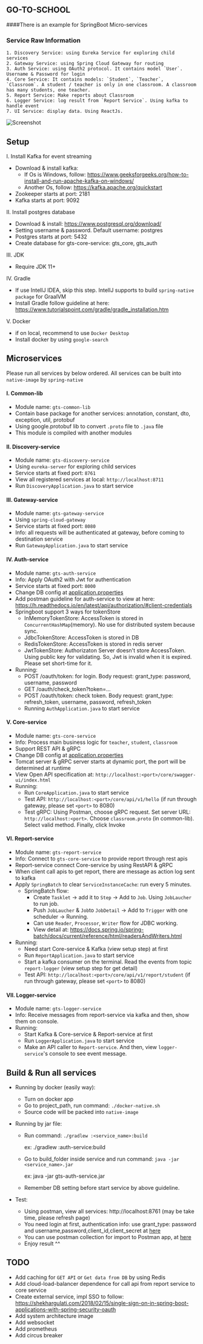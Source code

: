 ## GO-TO-SCHOOL

####There is an example for SpringBoot Micro-services

### Service Raw Information
```
1. Discovery Service: using Eureka Service for exploring child services
2. Gateway Service: using Spring Cloud Gateway for routing
3. Auth Service: using OAuth2 protocol. It contains model `User`. Username & Password for login
4. Core Service: It contains models: `Student`, `Teacher`, `Classroom`. A student / teacher is only in one classroom. A classroom has many students, one teacher.
5. Report Service: Make reports about Classroom
6. Logger Service: log result from `Report Service`. Using kafka to handle event
7. UI Service: display data. Using ReactJs.
```

![Screenshot](/document/system-architecture.png)

## Setup

I. Install Kafka for event streaming

- Download & install kafka: 
  + If Os is Windows, follow: https://www.geeksforgeeks.org/how-to-install-and-run-apache-kafka-on-windows/
  + Another Os, follow: https://kafka.apache.org/quickstart
- Zookeeper starts at port: 2181
- Kafka starts at port: 9092

II. Install postgres database

- Download & install: https://www.postgresql.org/download/
- Setting username & password. Default username: postgres
- Postgres starts at port: 5432
- Create database for gts-core-service: gts_core, gts_auth

III. JDK
- Require JDK 11+

IV. Gradle

- If use IntelIJ IDEA, skip this step. IntelIJ supports to build `spring-native package` for GraalVM
- Install Gradle follow guideline at here: https://www.tutorialspoint.com/gradle/gradle_installation.htm

V. Docker

- if on local, recommend to use `Docker Desktop`
- Install docker by using `google-search`

## Microservices

Please run all services by below ordered. All services can be built into `native-image` by `spring-native`

#### I. Common-lib

- Module name: `gts-common-lib`
- Contain base package for another services: annotation, constant, dto, exception, util, protobuf
- Using google.protobuf lib to convert `.proto` file to `.java` file
- This module is compiled with another modules

#### II. Discovery-service

- Module name: `gts-discovery-service`
- Using `eureka-server` for exploring child services
- Service starts at fixed port: `8761`
- View all registered services at local: `http://localhost:8711`
- Run `DiscoveryApplication.java` to start service

#### III. Gateway-service

- Module name: `gts-gateway-service`
- Using `spring-cloud-gateway`
- Service starts at fixed port: `8080`
- Info: all requests will be authenticated at gateway, before coming to destination service
- Run `GatewayApplication.java` to start service

#### IV. Auth-service

- Module name: `gts-auth-service`
- Info: Apply OAuth2 with Jwt for authentication
- Service starts at fixed port: `8000`
- Change DB config at [application.properties](/auth-service/src/main/resources/application.properties)
- Add postman guideline for auth-service to view at here: https://h.readthedocs.io/en/latest/api/authorization/#client-credentials
- Springboot support 3 ways for tokenStore
  + InMemoryTokenStore: AccessToken is stored in `ConcurrentHashMap`(memory). No use for distributed system because sync.
  + JdbcTokenStore: AccessToken is stored in DB
  + RedisTokenStore: AccessToken is stored in redis server
  + JwtTokenStore: Authorizaton Server doesn't store AccessToken. Using public key for validating. So, Jwt is invalid when it is expired. Please set short-time for it.
- Running:
  + POST /oauth/token: for login. Body request: grant_type: password, username, password
  + GET  /oauth/check_token?token=...
  + POST /oauth/token: check token. Body request: grant_type: refresh_token, username, password, refresh_token
  + Running `AuthApplication.java` to start service

#### V. Core-service

- Module name: `gts-core-service`
- Info: Process main business logic for `teacher`, `student`, `classroom`
- Support REST API & gRPC
- Change DB config at [application.properties](/core-service/src/main/resources/application.properties)
- Tomcat server & gRPC server starts at dynamic port, the port will be determined at runtime
- View Open API specification at: `http://localhost:<port>/core/swagger-ui/index.html`
- Running:
  + Run `CoreApplication.java` to start service
  + Test API: `http://localhost:<port>/core/api/v1/hello` (if run through gateway, please set `<port>` to 8080)
  + Test gRPC: Using Postman, choose gRPC request. Set server URL: `http://localhost:<port>`. Choose `classroom.proto` (in common-lib). Select valid method. Finally, click Invoke

#### VI. Report-service

- Module name: `gts-report-service`
- Info: Connect to `gts-core-service` to provide report through rest apis
- Report-service connect Core-service by using RestAPI & gRPC
- When client call apis to get report, there are message as action log sent to kafka
- Apply `SpringBatch` to clear `ServiceInstanceCache`: run every 5 minutes.
  - SpringBatch flow: 
    - Create `Tasklet` -> add it to `Step` -> Add to `Job`. Using `JobLaucher` to run job.
    - Push `JobLaucher` & `Job`to `JobDetail` -> Add to `Trigger` with one scheduler -> Running.
    - Can use `Reader`, `Processor`, `Writer` flow for JDBC working.
    - View detail at: https://docs.spring.io/spring-batch/docs/current/reference/html/readersAndWriters.html
- Running:
  + Need start Core-service & Kafka (view setup step) at first 
  + Run `ReportApplication.java` to start service
  + Start a kafka consumer on the terminal. Read the events from topic `report-logger` (view setup step for get detail)
  + Test API: `http://localhost:<port>/core/api/v1/report/student` (if run through gateway, please set `<port>` to 8080)

#### VII. Logger-service

- Module name: `gts-logger-service`
- Info: Receive messages from report-service via kafka and then, show them on console.
- Running:
  + Start Kafka & Core-service & Report-service at first
  + Run `LoggerApplication.java` to start service
  + Make an API caller to `Report-service`. And then, view `logger-service`'s console to see event message.

## Build & Run all services

- Running by docker (easily way):
  + Turn on docker app
  + Go to project_path, run command: `./docker-native.sh`
  + Source code will be packed into `native-image`
- Running by jar file:
  + Run command: `./gradlew :<service_name>:build`
    
    ex: ./gradlew :auth-service:build
  + Go to build_folder inside service and run command: `java -jar <service_name>.jar`
    
    ex: java -jar gts-auth-service.jar
  + Remember DB setting before start service by above guideline.

- Test:
  + Using postman, view all services: http://localhost:8761 (may be take time, please refresh page)
  + You need login at first, authentication info: use grant_type: password and username,password,client_id,client_secret at [here](/auth-service/src/main/java/com/uet/gts/auth/initData/DataFactory.java)
  + You can use postman collection for import to Postman app, at [here](/document/postman)
  + Enjoy result ^^

## TODO
- Add caching for `GET API` or `Get data from DB` by using Redis
- Add cloud-load-balancer dependence for call api from report service to core service
- Create external service, impl SSO to follow: https://shekhargulati.com/2018/02/15/single-sign-on-in-spring-boot-applications-with-spring-security-oauth
- Add system architecture image
- Add websocket
- Add prometheus
- Add circus breaker